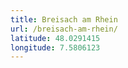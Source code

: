 ```yaml
---
title: Breisach am Rhein
url: /breisach-am-rhein/
latitude: 48.0291415
longitude: 7.5806123
---
```

